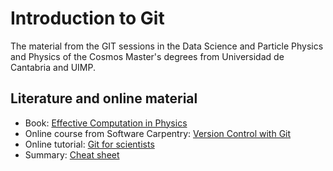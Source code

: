 # Introduction to Git

The material from the GIT sessions in the Data Science and Particle Physics and Physics of the Cosmos Master's degrees from Universidad de Cantabria and UIMP.

## Literature and online material

* Book: [Effective Computation in Physics](https://www.oreilly.com/library/view/effective-computation-in/9781491901564)
* Online course from Software Carpentry: [Version Control with Git](https://swcarpentry.github.io/git-novice/)
* Online tutorial: [Git for scientists]( https://neurathsboat.blog/post/git-intro/)
* Summary: [Cheat sheet](https://education.github.com/git-cheat-sheet-education.pdf)

  
